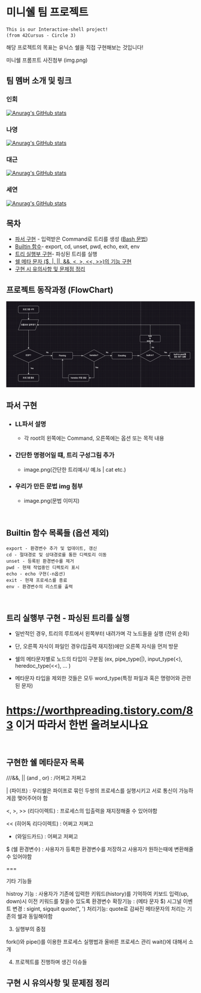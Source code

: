 # 미니쉘 팀 프로젝트
    This is our Interactive-shell project!
    (from 42Cursus - Circle 3)

해당 프로젝트의 목표는 유닉스 쉘을 직접 구현해보는 것입니다!

미니쉘 프롬프트 사진첨부 (img.png)

## 팀 멤버 소개 및 링크<br/>
### 인회<br/>
<a href="https://github.com/inhoekim">![Anurag's GitHub stats](https://github-readme-stats.vercel.app/api?username=inhoekim&locale=kr&show_icons=true&theme=dark&card_width=5&card_height=5) </a><br/>

### 나영<br/>
<a href="https://github.com/wwwlnyy">![Anurag's GitHub stats](https://github-readme-stats.vercel.app/api?username=wwwlnyy&locale=kr&show_icons=true&theme=dark&card_width=5&card_height=5)</a><br/>

### 대근<br/>
<a href="https://github.com/songdaegeun">![Anurag's GitHub stats](https://github-readme-stats.vercel.app/api?username=songdaegeun&locale=kr&show_icons=true&theme=dark&card_width=5&card_height=5)</a><br/>

### 세연<br/>
<a href="https://github.com/seyeon22222">![Anurag's GitHub stats](https://github-readme-stats.vercel.app/api?username=seyeon22222&locale=kr&show_icons=true&theme=dark&card_width=5&card_height=5)</a><br/>


## 목차
- [파서 구현](#파서-구현) - 입력받은 Command로 트리를 생성 (<a href="https://pubs.opengroup.org/onlinepubs/9699919799.2018edition/utilities/V3_chap02.html#tag_18_10">Bash 문법</a>) 
- [Builtin 함수](#builtin-함수-목록들-옵션-제외)- export, cd, unset, pwd, echo, exit, env
- [트리 실행부 구현](#트리-실행부-구현---파싱된-트리를-실행)- 파싱된 트리를 실행
- [쉘 메타 문자 ($, |, ||, &&, <, >, <<, >>)의 기능 구현](#구현한-쉘-메타문자-목록)
- [구현 시 유의사항 및 문제점 정리](#구현-시-유의사항-및-문제점-정리)

## 프로젝트 동작과정 (FlowChart)
![Alt text](image.png)

## 파서 구현
- ### LL파서 설명
    - 각 root의 왼쪽에는 Command, 오른쪽에는 옵션 또는 목적 내용
- ### 간단한 명령어일 떄, 트리 구성그림 추가
    - image.png(간단한 트리예시/ 예.ls | cat etc.)
- ### 우리가 만든 문법 img 첨부
    - image.png(문법 이미지)

<br/>

## Builtin 함수 목록들 (옵션 제외)
    export - 환경변수 추가 및 업데이트, 갱신
    cd - 절대경로 및 상대경로를 통한 디렉토리 이동
    unset - 등록된 환경변수를 제거
    pwd - 현재 작업중인 디렉토리 표시
    echo - echo 구현(-n옵션)
    exit - 현재 프로세스를 종료
    env - 환경변수의 리스트를 출력
<br/>

## 트리 실행부 구현 - 파싱된 트리를 실행
- 일반적인 경우, 트리의 루트에서 왼쪽부터 내려가며 각 노드들을 실행 (전위 순회)

- 단, 오른쪽 자식이 파일인 경우(입출력 재지정)에만 오른쪽 자식을 먼저 방문

- 쉘의 메타문자별로 노드의 타입이 구분됨 (ex, pipe_type(|), input_type(<), heredoc_type(<<), ... )

- 메타문자 타입을 제외한 것들은 모두 word_type(특정 파일과 혹은 명령어와 관련된 문자)

# https://worthpreading.tistory.com/83 이거 따라서 한번 올려보시나요

<br/>

## 구현한 쉘 메타문자 목록
///&&, || (and , or) : /어쩌고 저쩌고

| (파이프) : 우리쉘은 파이프로 묶인 두쌍의 프로세스를 실행시키고 서로 통신이 가능하게끔 맺어주어야 함

<, >, >> (리다이렉트) : 프로세스의 입출력을 재지정해줄 수 있어야함

<< (히어독 리다이렉트) : 어쩌고 저쩌고

* (와일드카드) : 어쩌고 저쩌고 

$ (쉘 환경변수) : 사용자가 등록한 환경변수를 저장하고 사용자가 원하는때에 변환해줄 수 있어야함

===

기타 기능들


histroy 기능 : 사용자가 기존에 입력한 키워드(history)를 기억하여 키보드 입력(up, down)시 이전 키워드를 찾을수 있도록
환경변수 확장기능 :  (메타 문자 $)
시그널 이벤트 변경 : sigint, sigquit
quote(", ') 처리기능: quote로 감싸진 메타문자의 처리는 기존의 쉘과 동일해야함


3. 실행부의 중점

fork()와 pipe()를 이용한 프로세스 실행법과 올바른 프로세스 관리 wait()에 대해서 소개

4. 프로젝트를 진행하며 생긴 이슈들

## 구현 시 유의사항 및 문제점 정리

